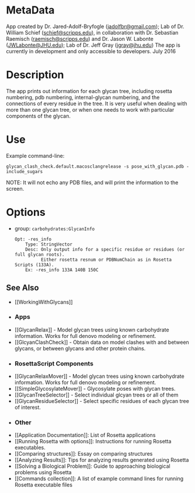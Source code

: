 MetaData
========
App created by Dr. Jared-Adolf-Bryfogle (jadolfbr@gmail.com); Lab of Dr. William Schief (schief@scripps.edu), in collaboration with Dr. Sebastian Raemisch (raemisch@scripps.edu) and Dr. Jason W. Labonte (JWLabonte@JHU.edu); Lab of Dr. Jeff Gray (jgray@jhu.edu) 
The app is currently in development and only accessible to developers.  July 2016

Description
===========
The app prints out information for each glycan tree, including rosetta numbering, pdb numbering, internal-glycan numbering, and the connections of every residue in the tree.  It is very useful when dealing with more than one glycan tree, or when one needs to work with particular components of the glycan.

<!--- BEGIN_INTERNAL -->

Use
===

Example command-line:
```
glycan_clash_check.default.macosclangrelease -s pose_with_glycan.pdb -include_sugars
```

NOTE: It will not echo any PDB files, and will print the information to the screen.

Options
=======

 - group: ```carbohydrates:GlycanInfo```

    ```
    Opt: -res_info 
        Type: StringVector 
        Desc: Only output info for a specific residue or residues (or full glycan roots).  
              Either rosetta resnum or PDBNumChain as in Rosetta Scripts (133A).
        Ex: -res_info 133A 140B 150C
    ```







<!--- END_INTERNAL -->


## See Also
* [[WorkingWithGlycans]]

 - ### Apps
* [[GlycanRelax]] - Model glycan trees using known carbohydrate information.  Works for full denovo modeling or refinement.
* [[GlcyanClashCheck]] - Obtain data on model clashes with and between glycans, or between glycans and other protein chains.

 - ### RosettaScript Components
* [[GlycanRelaxMover]] - Model glycan trees using known carbohydrate information.  Works for full denovo modeling or refinement.
* [[SimpleGlycosylateMover]] - Glycosylate poses with glycan trees.  
* [[GlycanTreeSelector]] - Select individual glcyan trees or all of them
* [[GlycanResidueSelector]] - Select specific residues of each glycan tree of interest.

 - ### Other
* [[Application Documentation]]: List of Rosetta applications
* [[Running Rosetta with options]]: Instructions for running Rosetta executables.
* [[Comparing structures]]: Essay on comparing structures
* [[Analyzing Results]]: Tips for analyzing results generated using Rosetta
* [[Solving a Biological Problem]]: Guide to approaching biological problems using Rosetta
* [[Commands collection]]: A list of example command lines for running Rosetta executable files